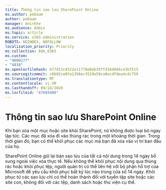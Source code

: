 ```yaml
---
title: Thông tin sao lưu SharePoint Online
ms.author: pebaum
author: pebaum
manager: mnirkhe
ms.audience: Admin
ms.topic: article
ms.service: o365-administration
ROBOTS: NOINDEX, NOFOLLOW
localization_priority: Priority
ms.collection: Adm_O365
ms.custom:
- "9000277"
- "4838"
ms.openlocfilehash: 677d13c4522e11778e0eb35ffd16d9d4ce3b7515
ms.sourcegitcommit: c6692ce0fa1358ec3529e59ca0ecdfdea4cdc759
ms.translationtype: MT
ms.contentlocale: vi-VN
ms.lasthandoff: 09/14/2020
ms.locfileid: "47665488"
---
```

# <a name="sharepoint-online-backup-information"></a>Thông tin sao lưu SharePoint Online

Khi bạn xóa một mục hoặc site khỏi SharePoint, nó không được loại bỏ ngay lập tức. Các mục đã xóa đi vào thùng rác trong một khoảng thời gian. Trong thời gian đó, bạn có thể khôi phục các mục mà bạn đã xóa vào vị trí ban đầu của họ.

SharePoint Online giữ lại bản sao lưu của tất cả nội dung trong 14 ngày bổ sung ngoài việc xóa thực tế. Nếu không thể khôi phục nội dung qua thùng rác hoặc khôi phục tệp, người quản trị có thể liên hệ với bộ phận hỗ trợ của Microsoft để yêu cầu khôi phục bất kỳ lúc nào trong cửa sổ 14 ngày. Khôi phục từ các sao lưu chỉ có thể hoàn thành đối với tuyển tập site hoặc các site con, không đối với các tệp, danh sách hoặc thư viện cụ thể.

